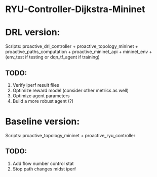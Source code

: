 # RYU-Controller-Dijkstra-Mininet

# DRL version: 
Scripts: proactive_drl_controller + proactive_topology_mininet + proactive_paths_computation + proactive_mininet_api + mininet_env + (env_test if testing or dqn_tf_agent if training)

## TODO: 
1) Verify iperf result files 
2) Optimize reward model (consider other metrics as well)
3) Optimize agent parameters
4) Build a more robust agent (?)


# Baseline version: 
Scripts: proactive_topology_mininet + proactive_ryu_controller

## TODO:
1) Add flow number control stat
2) Stop path changes midst iperf
